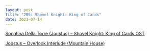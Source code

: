 ```yaml
---
layout: post
title: "209: Shovel Knight: King of Cards"
date: 2021-07-14
---
```


[Sonatina Della Torre (Joustus) – Shovel Knight: King of Cards OST](https://youtu.be/lotOOJGExBs)  

[Joustus – Overlook Interlude (Mountain House)](https://youtu.be/GcomVhXLyrk)
